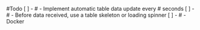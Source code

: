 #Todo
[ ] - # - Implement automatic table data update every # seconds
[ ] - # - Before data received, use a table skeleton or loading spinner
[ ] - # - Docker
